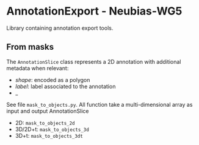 # AnnotationExport - Neubias-WG5

Library containing annotation export tools. 

## From masks

The `AnnotationSlice` class represents a 2D annotation with additional metadata when relevant:

- _shape_: encoded as a polygon
- _label_: label associated to the annotation
- _

See file `mask_to_objects.py`. All function take a multi-dimensional array as input and output AnnotationSlice
- 2D: `mask_to_objects_2d `
- 3D/2D+t: `mask_to_objects_3d`
- 3D+t: `mask_to_objects_3dt`

